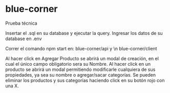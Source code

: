 # blue-corner
Prueba técnica

Insertar el .sql en su database y ejecutar la query.
Ingresar los datos de su database en .env

Correr el comando npm start en:
blue-corner/api y \n 
blue-corner/client

Al hacer click en Agregar Producto se abrirá un modal de creación, en el cual el único campo obligatorio sera su Nombre.
Al hacer click en un producto se abrirá un modal permitiendo modificarle cualquiera de sus propiedades, ya sea su nombre o agregar/sacar categorías.
Se pueden eliminar los productos y sus categorías haciendo click en su botón rojo con una X.

